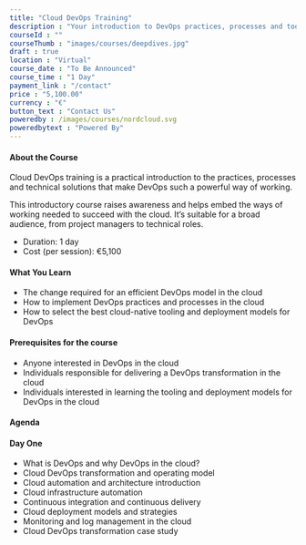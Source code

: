 ```yaml
---
title: "Cloud DevOps Training"
description : "Your introduction to DevOps practices, processes and tooling in the cloud."
courseId : ""
courseThumb : "images/courses/deepdives.jpg"
draft : true
location : "Virtual"
course_date : "To Be Announced"
course_time : "1 Day"
payment_link : "/contact"
price : "5,100.00"
currency : "€"
button_text : "Contact Us"
poweredby : /images/courses/nordcloud.svg
poweredbytext : "Powered By"
---
```


#### About the Course

Cloud DevOps training is a practical introduction to the practices, processes and technical solutions that make DevOps such a powerful way of working.

This introductory course raises awareness and helps embed the ways of working needed to succeed with the cloud. It’s suitable for a broad audience, from project managers to technical roles.

* Duration: 1 day
* Cost (per session): €5,100

#### What You Learn

* The change required for an efficient DevOps model in the cloud
* How to implement DevOps practices and processes in the cloud
* How to select the best cloud-native tooling and deployment models for DevOps

#### Prerequisites for the course

* Anyone interested in DevOps in the cloud
* Individuals responsible for delivering a DevOps transformation in the cloud
* Individuals interested in learning the tooling and deployment models for DevOps in the cloud

#### Agenda
#### Day One

* What is DevOps and why DevOps in the cloud?
* Cloud DevOps transformation and operating model
* Cloud automation and architecture introduction
* Cloud infrastructure automation
* Continuous integration and continuous delivery
* Cloud deployment models and strategies
* Monitoring and log management in the cloud
* Cloud DevOps transformation case study